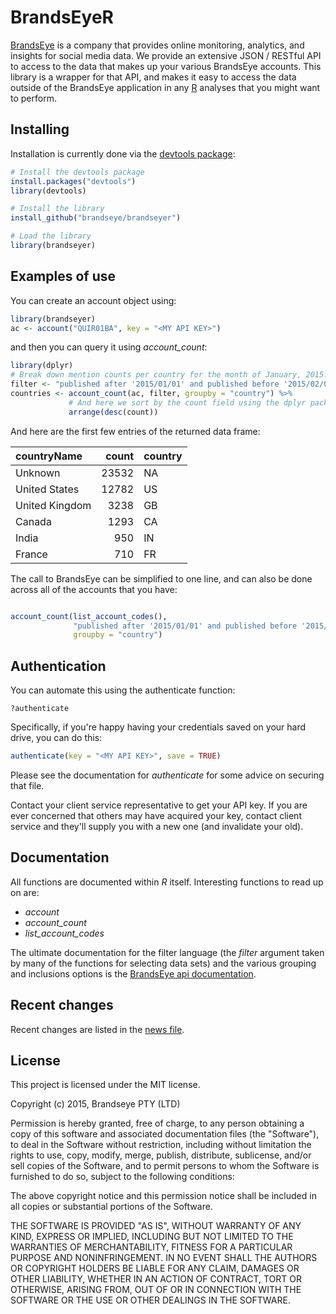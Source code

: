 <!-- README.md is generated from README.Rmd. Please edit that file -->
BrandsEyeR
==========

[BrandsEye](http://www.brandseye.com) is a company that provides online monitoring, analytics, and insights for social media data. We provide an extensive JSON / RESTful API to access to the data that makes up your various BrandsEye accounts. This library is a wrapper for that API, and makes it easy to access the data outside of the BrandsEye application in any [R](http://www.r-project.org/) analyses that you might want to perform.

Installing
----------

Installation is currently done via the [devtools package](http://www.rstudio.com/products/rpackages/devtools/):

``` r
# Install the devtools package
install.packages("devtools")
library(devtools)

# Install the library
install_github("brandseye/brandseyer")

# Load the library
library(brandseyer)
```

Examples of use
---------------

You can create an account object using:

``` r
library(brandseyer)
ac <- account("QUIR01BA", key = "<MY API KEY>")    
```

and then you can query it using *account\_count*:

``` r
library(dplyr)
# Break down mention counts per country for the month of January, 2015.
filter <- "published after '2015/01/01' and published before '2015/02/01'"
countries <- account_count(ac, filter, groupby = "country") %>%
             # And here we sort by the count field using the dplyr package
             arrange(desc(count))
```

And here are the first few entries of the returned data frame:

| countryName    |  count| country |
|:---------------|------:|:--------|
| Unknown        |  23532| NA      |
| United States  |  12782| US      |
| United Kingdom |   3238| GB      |
| Canada         |   1293| CA      |
| India          |    950| IN      |
| France         |    710| FR      |

The call to BrandsEye can be simplified to one line, and can also be done across all of the accounts that you have:

``` r

account_count(list_account_codes(), 
              "published after '2015/01/01' and published before '2015/02/01'",
              groupby = "country")
```

Authentication
--------------

You can automate this using the authenticate function:

    ?authenticate

Specifically, if you're happy having your credentials saved on your hard drive, you can do this:

``` r
authenticate(key = "<MY API KEY>", save = TRUE)
```

Please see the documentation for *authenticate* for some advice on securing that file.

Contact your client service representative to get your API key. If you are ever concerned that others may have acquired your key, contact client service and they'll supply you with a new one (and invalidate your old).

Documentation
-------------

All functions are documented within *R* itself. Interesting functions to read up on are:

-   *account*
-   *account\_count*
-   *list\_account\_codes*

The ultimate documentation for the filter language (the *filter* argument taken by many of the functions for selecting data sets) and the various grouping and inclusions options is the [BrandsEye api documentation](https://api.brandseye.com/docs).

Recent changes
--------------

Recent changes are listed in the [news file](https://github.com/brandseye/brandseyer/blob/master/NEWS.md).

License
-------

This project is licensed under the MIT license.

Copyright (c) 2015, Brandseye PTY (LTD)

Permission is hereby granted, free of charge, to any person obtaining a copy of this software and associated documentation files (the "Software"), to deal in the Software without restriction, including without limitation the rights to use, copy, modify, merge, publish, distribute, sublicense, and/or sell copies of the Software, and to permit persons to whom the Software is furnished to do so, subject to the following conditions:

The above copyright notice and this permission notice shall be included in all copies or substantial portions of the Software.

THE SOFTWARE IS PROVIDED "AS IS", WITHOUT WARRANTY OF ANY KIND, EXPRESS OR IMPLIED, INCLUDING BUT NOT LIMITED TO THE WARRANTIES OF MERCHANTABILITY, FITNESS FOR A PARTICULAR PURPOSE AND NONINFRINGEMENT. IN NO EVENT SHALL THE AUTHORS OR COPYRIGHT HOLDERS BE LIABLE FOR ANY CLAIM, DAMAGES OR OTHER LIABILITY, WHETHER IN AN ACTION OF CONTRACT, TORT OR OTHERWISE, ARISING FROM, OUT OF OR IN CONNECTION WITH THE SOFTWARE OR THE USE OR OTHER DEALINGS IN THE SOFTWARE.
